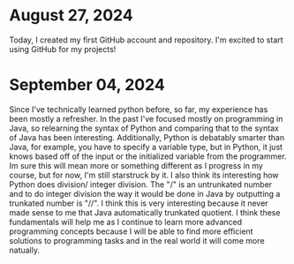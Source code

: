 # August 27, 2024
Today, I created my first GitHub account and repository. I'm excited to start using GitHub for my projects!

# September 04, 2024
Since I've technically learned python before, so far, my experience has been mostly a refresher. In the past I've focused mostly on programming in Java, so relearning the syntax of Python and comparing that to the syntax of Java has been interesting. Additionally, Python is debatably smarter than Java, for example, you  have to specify a variable type, but in Python, it just knows based off of the input or the initialized variable from the programmer. Im sure this will mean more or something different as I progress in my course, but for now, I'm still starstruck by it. I also think its interesting how Python does division/ integer division. The "/" is an untrunkated number and to do integer division the way it would be done in Java by outputting a trunkated number is "//". I think this is very interesting because it never made sense to me that Java automatically trunkated quotient. I think these fundamentals will help me as I continue to learn more advanced programming concepts because I will be able to find more efficient solutions to programming tasks and in the real world it will come more natually. 

